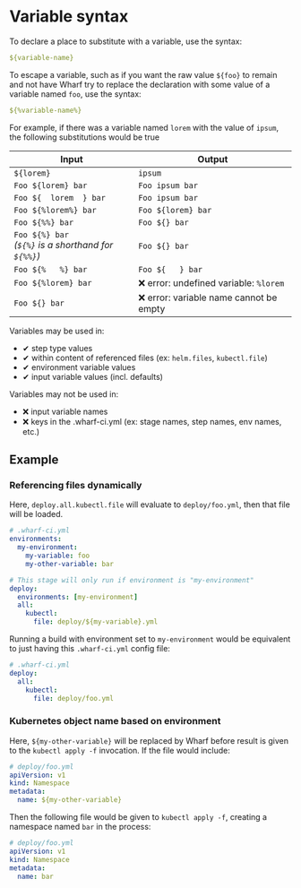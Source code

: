 # Variable syntax

<!-- panels:start -->

<!-- div:left-panel -->

To declare a place to substitute with a variable, use the syntax:

```yaml
${variable-name}
```

To escape a variable, such as if you want the raw value `${foo}` to remain and
not have Wharf try to replace the declaration with some value of a variable
named `foo`, use the syntax:

```yaml
${%variable-name%}
```

<!-- div:right-panel -->

For example, if there was a variable named `lorem` with the value of `ipsum`,
the following substitutions would be true

| Input | Output |
| ----- | ------ |
| `${lorem}` | `ipsum`
| `Foo ${lorem} bar` | `Foo ipsum bar`
| `Foo ${  lorem  } bar` | `Foo ipsum bar`
| `Foo ${%lorem%} bar` | `Foo ${lorem} bar`
| `Foo ${%%} bar` | `Foo ${} bar`
| `Foo ${%} bar`<br/>*(`${%}` is a shorthand for `${%%}`)* | `Foo ${} bar`
| `Foo ${%   %} bar` | `Foo ${   } bar`
| `Foo ${%lorem} bar` | ❌ error: undefined variable: `%lorem`
| `Foo ${} bar` | ❌ error: variable name cannot be empty

<!-- panels:end -->

Variables may be used in:

- ✔ step type values
- ✔ within content of referenced files (ex: `helm.files`, `kubectl.file`)
- ✔ environment variable values
- ✔ input variable values (incl. defaults)

Variables may not be used in:

- ❌ input variable names
- ❌ keys in the .wharf-ci.yml (ex: stage names, step names, env names, etc.)

## Example

### Referencing files dynamically

<!-- panels:start -->

<!-- div:left-panel -->

Here, `deploy.all.kubectl.file` will evaluate to `deploy/foo.yml`, then that
file will be loaded.

```yaml
# .wharf-ci.yml
environments:
  my-environment:
    my-variable: foo
    my-other-variable: bar

# This stage will only run if environment is "my-environment"
deploy:
  environments: [my-environment]
  all:
    kubectl:
      file: deploy/${my-variable}.yml
```

<!-- div:right-panel -->

Running a build with environment set to `my-environment` would be equivalent
to just having this `.wharf-ci.yml` config file:

```yaml
# .wharf-ci.yml
deploy:
  all:
    kubectl:
      file: deploy/foo.yml
```

<!-- panels:end -->

### Kubernetes object name based on environment

<!-- panels:start -->

<!-- div:left-panel -->

Here, `${my-other-variable}` will be replaced by Wharf before result is given to
the `kubectl apply -f` invocation. If the file would include:

```yaml
# deploy/foo.yml
apiVersion: v1
kind: Namespace
metadata:
  name: ${my-other-variable}
```

<!-- div:right-panel -->

Then the following file would be given to `kubectl apply -f`, creating a
namespace named `bar` in the process:

```yaml
# deploy/foo.yml
apiVersion: v1
kind: Namespace
metadata:
  name: bar
```

<!-- panels:end -->
